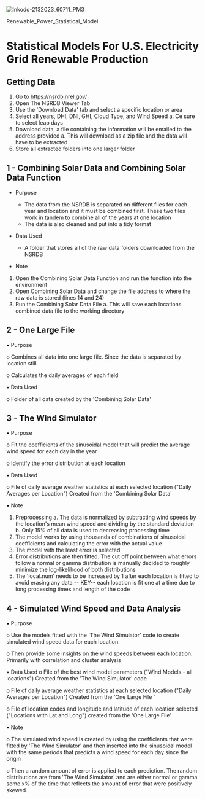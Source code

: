 ![Inkodo-2132023_60711_PM3](https://user-images.githubusercontent.com/93177143/218559533-a89c7d24-2f71-40c0-aabd-7602af3688a9.jpeg)

Renewable_Power_Statistical_Model
# Statistical Models For U.S. Electricity Grid Renewable Production

## Getting Data
1.	Go to https://nsrdb.nrel.gov/
2.	Open The NSRDB Viewer Tab
3.	Use the 'Download Data' tab and select a specific location or area
4.	Select all years, DHI, DNI, GHI, Cloud Type, and Wind Speed
a.	Ce sure to select leap days
5.	Download data, a file containing the information will be emailed to the address provided
a.	This will download as a zip file and the data will have to be extracted 
6.	Store all extracted folders into one larger folder

## 1 - Combining Solar Data and Combining Solar Data Function 

* Purpose 
	- The data from the NSRDB is separated on different files for each year and location and it must be combined first. These two files work in tandem to combine all of the years at one location
	- The data is also cleaned and put into a tidy format

* Data Used
	- A folder that stores all of the raw data folders downloaded from the NSRDB

* Note
1.	Open the Combining Solar Data Function and run the function into the environment
2.	Open Combining Solar Data and change the file address to where the raw data is stored (lines 14 and 24)
3.	Run the Combining Solar Data File
a.	This will save each locations combined data file to the working directory

## 2 - One Large File 

•	Purpose 

o	Combines all data into one large file. Since the data is separated by location still

o	Calculates the daily averages of each field

•	Data Used 

o	Folder of all data created by the 'Combining Solar Data' 

## 3 - The Wind Simulator
	
•	Purpose 

o	Fit the coefficients of the sinusoidal model that will predict the average wind speed for each day in the year

o	Identify the error distribution at each location 

•	Data Used

o	File of daily average weather statistics at each selected location ("Daily Averages per Location") 
		Created from the 'Combining Solar Data' 
		
•	Note 
1.	Preprocessing 
a.	The data is normalized by subtracting wind speeds by the location's mean wind speed and dividing by the standard deviation
b.	Only 15% of all data is used to decreasing processing time
2.	The model works by using thousands of combinations of sinusoidal coefficients and calculating the error with the actual value 
3.	The model with the least error is selected 
4.	Error distributions are then fitted. The cut off point between what errors follow a normal or gamma distribution is manually decided to roughly minimize the log-likelihood of both distributions
5.	The 'local.num' needs to be increased by 1 after each location is fitted to avoid erasing any data
-- KEY-- each location is fit one at a time due to long processing times and length of the code 

## 4 - Simulated Wind Speed and Data Analysis

•	Purpose

o	Use the models fitted with the 'The Wind Simulator' code to create simulated wind speed data for each location. 

o	Then provide some insights on the wind speeds between each location. Primarily with correlation and cluster analysis

•	Data Used
o	File of the best wind model parameters ("Wind Models - all locations") 
		Created from the 'The Wind Simulator' code
		
o	File of daily average weather statistics at each selected location ("Daily Averages per Location") 
		Created from the 'One Large File '
		
o	File of location codes and longitude and latitude of each location selected ("Locations with Lat and Long") 
		created from the 'One Large File'

•	Note 

o	The simulated wind speed is created by using the coefficients that were fitted by 'The Wind Simulator' and then inserted into the sinusoidal model with the same periods that predicts a wind speed for each day since the origin

o	Then a random amount of error is applied to each prediction. The random distributions are from 'The Wind Simulator' and are either normal or gamma some x% of the time that reflects the amount of error that were positively skewed.


